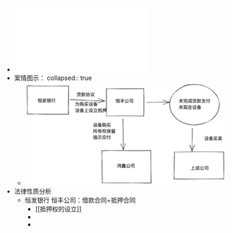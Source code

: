 - ![第五届“东方獬豸杯”模拟法庭大赛初（复）赛案例.pdf](../assets/第五届“东方獬豸杯”模拟法庭大赛初（复）赛案例_1650177588117_0.pdf)
- 案情图示：
  collapsed:: true
	- ![image.png](../assets/image_1650181402078_0.png)
- 法律性质分析
	- 恒发银行 恒丰公司：借款合同+抵押合同
		- [[抵押权的设立]]
		-
		-